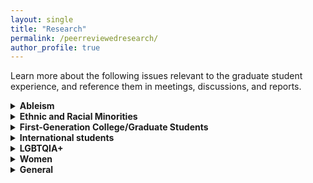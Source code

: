 ```yaml
---
layout: single
title: "Research"
permalink: /peerreviewedresearch/
author_profile: true
---
```


Learn more about the following issues relevant to the graduate student experience, and reference them in meetings, discussions, and reports. 

<details>
  <summary>
    <b> Ableism </b>
  </summary>
<ul>
  <li> Brown, Nicole and Leigh, Jennifer S (2018). <a href="https://www.tandfonline.com/doi/full/10.1080/09687599.2018.1455627">Ableism in Academia: Where are the disabled and ill academics?</a> Disability and Society, 33 (6). </li>
  <li> Dolmage, J. T. (2017). <a href="https://www.press.umich.edu/9708722/academic_ableism">Academic Ableism: Disability and Higher Education.</a> University of Michigan Press. </li>
  <li> Hannam-Swain, S. (2018). <a href="https://www.tandfonline.com/doi/full/10.1080/09687599.2017.1375698">The additional labour of a disabled PhD student.</a> Disability & Society, 33(1), 138-142.</li>   </ul>
</details>

<details>
  <summary>
    <b> Ethnic and Racial Minorities </b>
  </summary>
<ul>
  <li> Chavous, T. M., Rivas-Drake, D., Smalls, C., Griffin, T., & Cogburn, C. (2008). <a href="http://psycnet.apa.org/buy/2008-05171-002">Gender matters, too: The influences of school racial discrimination and racial identity on academic engagement outcomes among African American adolescents.</a> Developmental psychology, 44(3), 637. </li>
  <li> Makarova, E., & Birman, D. (2015). <a href="https://www.tandfonline.com/doi/abs/10.1080/00131881.2015.1058099">Cultural transition and academic achievement of students from ethnic minority backgrounds: a content analysis of empirical research on acculturation.</a> Educational Research, 57(3), 305-330. </li>
  <li> Schmader, T., Major, B., & Gramzow, R. H. (2001). <a href="https://spssi.onlinelibrary.wiley.com/doi/abs/10.1111/0022-4537.00203">Coping with ethnic stereotypes in the academic domain: Perceived injustice and psychological disengagement.</a> Journal of Social Issues, 57(1), 93-111. </li> 
  <li> Solorzano, D., Ceja, M., & Yosso, T. (2000). <a href="https://www.jstor.org/stable/2696265">Critical race theory, racial microaggressions, and campus racial climate: The experiences of African American college students.</a> Journal of Negro Education, 60-73. </li> 
  <li> Uma-Taylor, A. J. (2016). <a href="http://journals.sagepub.com/doi/abs/10.1177/0963721415627858">A post-racial society in which ethnic-racial discrimination still exists and has significant consequences for youths adjustment.</a> Current Directions in Psychological Science, 25(2), 111-118. </li>  </ul>
</details>

<details>
  <summary>
    <b> First-Generation College/Graduate Students </b>
  </summary>
<ul>
  <li> Seay, S.E., Lifton, D.E., Wuensch, K.L., Bradshaw, L.K. and McDowelle, J.O., 2008. <a href="https://www.tandfonline.com/doi/abs/10.1080/07377366.2008.10400158">First-generation graduate students and attrition risks.</a> The Journal of Continuing Higher Education, 56(3), pp.11-25.</li>
  <li> Spiegler, T. and Bednarek, A., 2013. <a href="https://www.tandfonline.com/doi/abs/10.1080/09620214.2013.815441">First-generation students: what we ask, what we know and what it means: an international review of the state of research.</a> International Studies in Sociology of Education, 23(4), pp.318-337. </li>
  <li> Tate, K.A., Fouad, N.A., Marks, L.R., Young, G., Guzman, E. and Williams, E.G., 2015. <a href="http://journals.sagepub.com/doi/10.1177/1069072714547498">Underrepresented first-generation, low-income college students pursuit of a graduate education: Investigating the influence of self-efficacy, coping efficacy, and family influence.</a> Journal of Career Assessment, 23(3), pp.427-441.</li>  </ul>
</details>

<details>
  <summary>
    <b>  International students </b>
  </summary>
<ul>
  <li> Hanassab, S. (2006). <a href="http://jsi.sagepub.com/content/10/2/157.full.pdf">Diversity, international students, and perceived discrimination: Implications for educators and counselors.</a> Journal of Studies in International Education, 10(2), 157-172.</li>
  <li> Lee, J. J., & Rice, C. (2007). <a href="https://link.springer.com/article/10.1007/s10734-005-4508-3">Welcome to America? International student perceptions of discrimination.</a> Higher education, 53(3), 381-409. </li>
  <li> Poyrazli, S., & Grahame, K. M. (2007). <a href="https://eric.ed.gov/?id=EJ761254">Barriers to adjustment: Needs of international students within a semi-urban campus community.</a> Journal of Instructional Psychology, 34(1), 28.</li> 
  <li> Poyrazli, S., & Lopez, M. D. (2007). <a href="https://www.tandfonline.com/doi/pdf/10.3200/JRLP.141.3.263-280">An exploratory study of perceived discrimination and homesickness: A comparison of international students and American students.</a> The Journal of Psychology, 141(3), 263-280.</li>   
  <li>Wadsworth, B. C., Hecht, M. L., & Jung, E. (2008).  <a href="https://www.tandfonline.com/doi/abs/10.1080/03634520701668407">The role of identity gaps, discrimination, and acculturation in international students educational satisfaction in American classrooms.</a> Communication Education, 57(1), 64-87.</li>   
  <li> Yeh, C. J., & Inose, M. (2003). <a href="https://www.tandfonline.com/doi/abs/10.1080/0951507031000114058">International students' reported English fluency, social support satisfaction, and social connectedness as predictors of acculturative stress.</a> Counselling Psychology Quarterly, 16(1), 15-28.</li> </ul>
</details>

<details>
  <summary>
    <b>  LGBTQIA+ </b>
  </summary>
<ul>
  <li> Bilimoria, D., & Stewart, A. J. (2009). <a href="http://eige.europa.eu/rdc/library/resource/ARI_ALEAC07875366">"Don't ask, don't tell": The academic climate for lesbian, gay, bisexual, and transgender faculty in science and engineering.</a> NWSA Journal, 85-103. </li>
  <li> Schneider, M. S., & Dimito, A. (2010). <a href="https://www.ncbi.nlm.nih.gov/pubmed/21058150">Factors influencing the career and academic choices of lesbian, gay, bisexual, and transgender people.</a> Journal of Homosexuality, 57(10), 1355-1369.https://escholarship.org/uc/item/03m1g5sg </li>
  <li> Sears, B., & Mallory, C. (2011). <a href="https://williamsinstitute.law.ucla.edu/research/discrimination/documented-evidence-of-employment-discrimination-its-effects-on-lgbt-people/">Documented evidence of employment discrimination & its effects on LGBT people.</a> </li>  </ul>
</details>

<details>
  <summary>
    <b>  Women </b>
  </summary>
<ul>
  <li> Beyond Bias and Barriers: Fulfilling the Potential of Women in Academic Science and Engineering. Committee on Maximizing the Potential of Women in Academic Science and Engineering, National Academy of Sciences, National Academy of Engineering, and Institute of Medicine. </li>
  <li> Bagilhole, B. (2017). Being different is a very difficult row to hoe: Survival strategies of women academics. In Changing the Subject (pp. 15-28). Taylor & Francis. </li>
  <li>  Baker, Maureen. 2009. Perpetuating the Academic Gender Gap. Atlantis: Critical Studies in Gender, Culture & Social Justice 34 (1): 3747.</li>  
  <li> Bennion, Elizabeth A. 2004. The Importance of Peer Mentoring for Facilitating Professional and Personal Development. PS: Political Science and Politics 37 (01): 11113.</li>  
  <li> Blau, Francine D, Janet M Currie, Rachel T. A Croson, and Donna K Ginther. 2010. Can Mentoring Help Female Assistant Professors? Interim Results from a Randomized Trial. American Economic Review 100 (2): 34852. doi:10.1257/aer.100.2.348. </li>  
  <li> Kay, Katty, and Claire Shipman. 2014. The Confidence Gap. The Atlantic, May. </li>  </ul>
</details>

<details>
  <summary>
    <b>  General </b>
  </summary>
<ul>
  <li> Gardner, S. K. (2008). Fitting the mold of graduate school: A qualitative study of socialization in doctoral education. Innovative Higher Education, 33(2), 125-138. : Results highlighted a disparate experience for women, students of color, students with families, part-time students, and older students.</li>  </ul>
</details>


